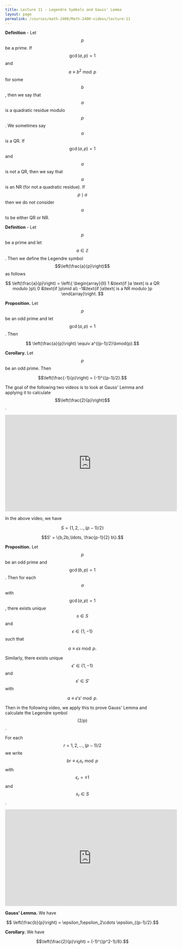 ```yaml
---
title: Lecture 11 - Legendre Symbols and Gauss' Lemma
layout: page
permalink: /courses/math-2400/Math-2400-videos/lecture-11
---
```

**Definition** - Let $$p$$ be a prime.
If $$\gcd(a,p) = 1$$ and $$a\equiv b^2\bmod{p}$$ for some $$b$$, then we say that $$a$$ is a quadratic residue modulo $$p$$.
We sometimes say $$a$$ is a QR.
If $$\gcd(a,p) = 1$$ and $$a$$ is not a QR, then we say that $$a$$ is an NR (for not a quadratic residue).
If $$p\mid a$$ then we do not consider $$a$$ to be either QR or NR.

**Definition** - Let $$p$$ be a prime and let $$a\in \mathbb{Z}$$.
Then we define the Legendre symbol $$\left(\frac{a}{p}\right)$$ as follows

$$ \left(\frac{a}{p}\right) = \left\{ \begin{array}{ll}
1 &\text{if }a \text{ is a QR modulo }p\\
0 &\text{if }p\mid a\\
-1&\text{if }a\text{ is a NR modulo }p
\end{array}\right. $$

**Proposition.** Let $$p$$ be an odd prime and let $$\gcd(a,p) = 1$$. Then

$$ \left(\frac{a}{p}\right) \equiv a^{(p-1)/2}\bmod{p}.$$

**Corollary.** Let $$p$$ be an odd prime. Then

$$\left(\frac{-1}{p}\right) = (-1)^{(p-1)/2}.$$

The goal of the following two videos is to look at Gauss' Lemma and applying it to calculate $$\left(\frac{2}{p}\right)$$.

<iframe width="560" height="315" src="https://www.youtube.com/embed/lLi58WnlQOU" title="YouTube video player" frameborder="0" allow="accelerometer; autoplay; clipboard-write; encrypted-media; gyroscope; picture-in-picture" allowfullscreen></iframe>

In the above video, we have

$$S = \{1,2,\ldots,(p-1)/2\}$$

$$S' = \{b,2b,\ldots, \frac{p-1}{2} b\}.$$

**Proposition.** Let $$p$$ be an odd prime and $$\gcd(b,p) = 1$$.
Then for each $$a$$ with $$\gcd(a,p) = 1$$, there exists unique $$s\in S$$ and $$\epsilon\in \{1,-1\}$$ such that

$$ a\equiv \epsilon s\bmod{p}.$$

Similarly, there exists unique $$\epsilon'\in\{1,-1\}$$ and $$s'\in S'$$ with

$$a\equiv \epsilon' s'\bmod{p}.$$

Then in the following video, we apply this to prove Gauss' Lemma and calculate the Legendre symbol $$(2/p)$$.

For each $$r = 1,2,\ldots, (p-1)/2$$ we write $$br \equiv \epsilon_r s_r\bmod{p}$$ with $$\epsilon_r = \pm 1$$ and $$s_r\in S$$.

<iframe width="560" height="315" src="https://www.youtube.com/embed/iTjez_zoj7o" title="YouTube video player" frameborder="0" allow="accelerometer; autoplay; clipboard-write; encrypted-media; gyroscope; picture-in-picture" allowfullscreen></iframe>


**Gauss' Lemma.** We have

$$ \left(\frac{b}{p}\right) = \epsilon_1\epsilon_2\cdots \epsilon_{(p-1)/2}.$$

**Corollary.** We have

$$\left(\frac{2}{p}\right) = (-1)^{(p^2-1)/8}.$$
